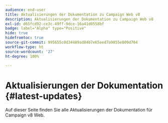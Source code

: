 ```yaml
---
audience: end-user
title: Aktualisierungen der Dokumentation zu Campaign Web v8
description: Aktualisierungen der Dokumentation zu Campaign Web v8
exl-id: d65fcd92-ce3c-49ff-9dce-16a41d0558bf
badge: label="Alpha" type="Positive"
hide: true
hidefromtoc: true
source-git-commit: 995655c0d34489ad84b7e65eed7a9855e809d784
workflow-type: ht
source-wordcount: '27'
ht-degree: 100%

---
```


# Aktualisierungen der Dokumentation {#latest-updates}

Auf dieser Seite finden Sie alle Aktualisierungen der Dokumentation für Campaign v8 Web.
